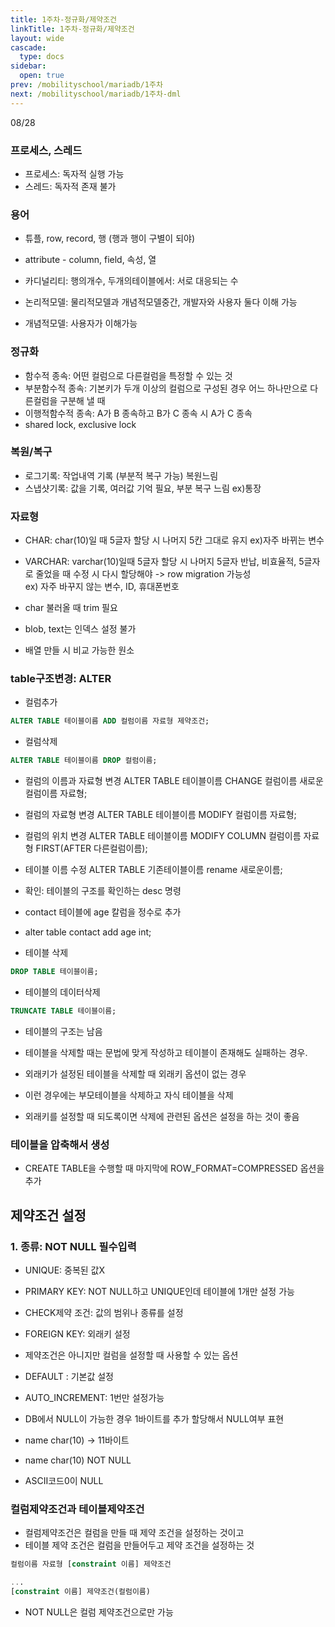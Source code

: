 ```yaml
---
title: 1주차-정규화/제약조건
linkTitle: 1주차-정규화/제약조건
layout: wide
cascade:
  type: docs
sidebar:
  open: true
prev: /mobilityschool/mariadb/1주차
next: /mobilityschool/mariadb/1주차-dml
---
```



08/28
### 프로세스, 스레드
* 프로세스: 독자적 실행 가능
* 스레드: 독자적 존재 불가

### 용어
* 튜플, row, record, 행 (행과 행이 구별이 되야)
* attribute - column, field,  속성, 열
* 카디널리티: 행의개수, 두개의테이블에서: 서로 대응되는 수

* 논리적모델: 물리적모델과 개념적모델중간, 개발자와 사용자 둘다 이해 가능
* 개념적모델: 사용자가 이해가능

### 정규화
* 함수적 종속: 어떤 컬럼으로 다른컬럼을 특정할 수 있는 것
* 부분함수적 종속: 기본키가 두개 이상의 컬럼으로 구성된 경우 어느 하나만으로 다른컬럼을 구분해 낼 때
* 이행적함수적 종속: A가 B 종속하고 B가 C 종속 시 A가 C 종속
* shared lock, exclusive lock

### 복원/복구
* 로그기록: 작업내역 기록 (부분적 복구 가능) 복원느림
* 스냅샷기록: 값을 기록, 여러값 기억 필요, 부분 복구 느림 ex)통장 

### 자료형
* CHAR: char(10)일 때 5글자 할당 시 나머지 5칸 그대로 유지 ex)자주 바뀌는 변수
* VARCHAR:  varchar(10)일때 5글자 할당 시 나머지 5글자 반납, 비효율적, 5글자로 줄었을 때 수정 시 다시 할당해야 -> row migration 가능성 <br>
ex) 자주 바꾸지 않는 변수, ID, 휴대폰번호
* char 불러올 때 trim 필요

* blob, text는 인덱스 설정 불가
* 배열 만들 시 비교 가능한 원소

### table구조변경: ALTER

* 컬럼추가
```sql 
ALTER TABLE 테이블이름 ADD 컬럼이름 자료형 제약조건;
```

* 컬럼삭제
```sql
ALTER TABLE 테이블이름 DROP 컬럼이름;
```

* 컬럼의 이름과 자료형 변경
ALTER TABLE 테이블이름 CHANGE 컬럼이름 새로운컬럼이름 자료형;

* 컬럼의 자료형 변경
ALTER TABLE 테이블이름 MODIFY 컬럼이름 자료형;

* 컬럼의 위치 변경
ALTER TABLE 테이블이름 MODIFY COLUMN 컬럼이름 자료형 FIRST(AFTER 다른컬럼이름);

* 테이블 이름 수정
ALTER TABLE 기존테이블이름 rename 새로운이름;

*  확인: 테이블의 구조를 확인하는 desc 명령

* contact 테이블에 age 칼럼을 정수로 추가
* alter table contact add age int;

* 테이블 삭제
```sql
DROP TABLE 테이블이름;
```

* 테이블의 데이터삭제
```sql 
TRUNCATE TABLE 테이블이름;
```
* 테이블의 구조는 남음

* 테이블을 삭제할 때는 문법에 맞게 작성하고 테이블이 존재해도 실패하는 경우.
* 외래키가 설정된 테이블을 삭제할 때 외래키 옵션이 없는 경우
* 이런 경우에는 부모테이블을 삭제하고 자식 테이블을 삭제
* 외래키를 설정할 때 되도록이면 삭제에 관련된 옵션은 설정을 하는 것이 좋음

### 테이블을 압축해서 생성
* CREATE TABLE을 수행할 때 마지막에 ROW_FORMAT=COMPRESSED 옵션을 추가

## 제약조건 설정
### 1. 종류: NOT NULL 필수입력 
* UNIQUE: 중복된 값X
* PRIMARY KEY: NOT NULL하고 UNIQUE인데 테이블에 1개만 설정 가능
* CHECK제약 조건: 값의 범위나 종류를 설정
* FOREIGN KEY: 외래키 설정

* 제약조건은 아니지만 컬럼을 설정할 때 사용할 수 있는 옵션
* DEFAULT : 기본값 설정
* AUTO_INCREMENT: 1번만 설정가능

* DB에서 NULL이 가능한 경우 1바이트를 추가 할당해서 NULL여부 표현
* name char(10) -> 11바이트
* name char(10) NOT NULL
* ASCII코드0이 NULL

### 컬럼제약조건과 테이블제약조건
* 컬럼제약조건은 컬럼을 만들 때 제약 조건을 설정하는 것이고
* 테이블 제약 조건은 컬럼을 만들어두고 제약 조건을 설정하는 것

```sql
컬럼이름 자료형 [constraint 이름] 제약조건

...
[constraint 이름] 제약조건(컬럼이름)
```
* NOT NULL은 컬럼 제약조건으로만 가능
